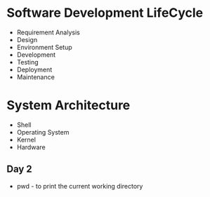 # Software Development LifeCycle
- Requirement Analysis
- Design
- Environment Setup
- Development
- Testing
- Deployment
- Maintenance
  
# System Architecture
- Shell
- Operating System
- Kernel
- Hardware

## Day 2

- pwd - to print the current working directory